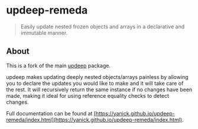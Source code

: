 # updeep-remeda

> Easily update nested frozen objects and arrays in a declarative and immutable
> manner.

## About

This is a fork of the main [updeep](https://github.com/substantial/updeep) package.

updeep makes updating deeply nested objects/arrays painless by allowing you to
declare the updates you would like to make and it will take care of the rest. It
will recursively return the same instance if no changes have been made, making
it ideal for using reference equality checks to detect changes.

Full documentation can be found at [https://yanick.github.io/updeep-remeda/index.html](https://yanick.github.io/updeep-remeda/index.html).
